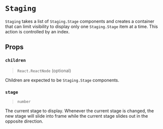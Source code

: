 # `Staging`

`Staging` takes a list of `Staging.Stage` components and creates a container
that can limit visibility to display only one `Staging.Stage` item at a time.
This action is controlled by an index.

## Props

### `children`
> `React.ReactNode` (optional)

Children are expected to be `Staging.Stage` components.

### `stage`
> `number`

The current stage to display. Whenever the current stage is changed, the new
stage will slide into frame while the current stage slides out in the opposite
direction.
